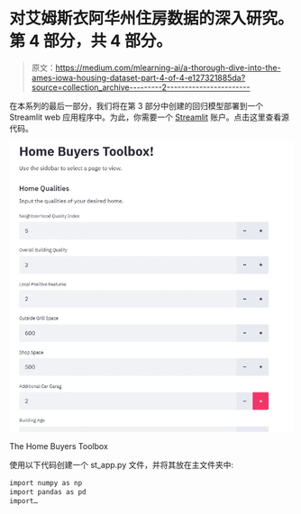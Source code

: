 # 对艾姆斯衣阿华州住房数据的深入研究。第 4 部分，共 4 部分。

> 原文：<https://medium.com/mlearning-ai/a-thorough-dive-into-the-ames-iowa-housing-dataset-part-4-of-4-e127321885da?source=collection_archive---------2----------------------->

在本系列的最后一部分，我们将在第 3 部分中创建的回归模型部署到一个 Streamlit web 应用程序中。为此，你需要一个 [Streamlit](https://www.streamlit.io/) 账户。点击这里查看源代码。

![](img/f8ee02907a1042a3502bbf9db59edfe1.png)

The Home Buyers Toolbox

使用以下代码创建一个 st_app.py 文件，并将其放在主文件夹中:

```
import numpy as np
import pandas as pd
import…
```